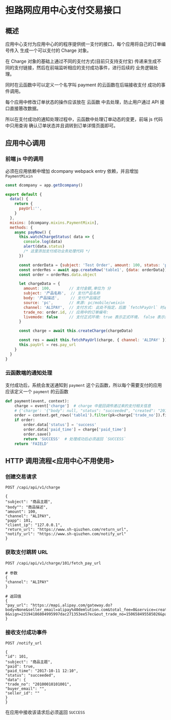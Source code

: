 担路网应用中心支付交易接口
===========================

## 概述

应用中心支付为应用中心的的程序提供统一支付的接口，每个应用将自己的订单编号传入 生成一个可以支付的 Charge 对象。

在 Charge 对象的基础上通过不同的支付方式(目前只支持支付宝) 传递来生成不同的支付链接，然后在前端监听相应的支付成功事件，进行后续的 业务逻辑处理。

同时在云函数中可以定义一个名字叫 payment 的云函数在后端接收支付 成功的事件调用。

每个应用中修改订单状态的操作应该放在 云函数 中去处理，防止用户通过 API 接口直接篡改数据。

所以在支付成功的通知处理过程中，云函数中处理订单动态的变更，前端 js 代码中只用查询
确认订单状态并且调转到订单详情页面即可。


## 应用中心调用

### 前端 js 中的调用

必须在应用依赖中增加 dcompany webpack entry 依赖，并且增加 `PaymentMixin`

```javascript
const dcompany = app.getDcompany()

export default {
  data() {
    return {
      payUrl:'',
    }
  },
  mixins: [dcompany.mixins.PaymentMixin],
  methods: {
    async payNow() {
      this.watchChargeStatus( data => {
        console.log(data)
        alert(data.status)
        /* 这里添加支付成功业务处理代码 */
      })

      const orderData = {subject: 'Test Order', amount: 100, status: 'pending'}
      const orderRes = await app.createRow('table1', {data: orderData})
      const order = orderRes.data.object

      let chargeData = {
        amount: 100,        // 支付金额,单位为 分
        subject: '产品名称',  // 支付产品名称
        body: '产品描述',     // 支付产品描述
        source: 'pc',       // 来源: pc/mobile/weixin
        channel: 'ALIPAY',  // 支付方式: 此处不指定，后面 `fetchPayUrl` 时必须指定，如果此处指定了，后面 `fetchPayUrl` 不指定会默认调用此处指定的
        trade_no: order.id, // 应用中的订单编号:
        livemode: false     // 支付正式环境: true 表示正式环境， false 表示测试开发环境(访问支付 URL 不用真实支付，会自动出发支付成功回调)
      }

      const charge = await this.createCharge(chargeData)

      const res = await this.fetchPayUrl(charge, { channel: 'ALIPAY' }) // 目前支持支付宝，后续会增加更多支付方式的切换
      this.payUrl = res.pay_url
    }
  }
}

```

### 云函数端的通知处理

支付成功后，系统会发送通知到 `payment` 这个云函数，所以每个需要支付的应用应该定义一个 `payment` 的云函数

```python
def payment(event, context):
    charge = event['charge']  # charge 中是回调传递过来的支付相关信息
    # {'charge': '{"body": null, "status": "succeeded", "created": "2017-10-14T10:51:34.233", "trade_no": "43", "paid": true, "paid_time": "2017-10-14T10:51:35.816", "data": {}, "id": 74, "subject": "TEST FOR CHARGE"}'}
    order = context.get_rows('table1').filter(pk=charge['trade_no']).first()
    if order:
        order.data['status'] = 'success'
        order.data['paid_time'] = charge['paid_time']
        order.save()
        return 'SUCCESS'  # 处理成功后必须返回 `SUCCESS`
    return 'FAIELD'
```





## HTTP 调用流程<应用中心不用使用>

### 创建交易请求

```
POST /capi/api/v1/charge

{
"subject": "商品主题",
"body"": "商品描述",
"amount": 100,
"channel": "ALIPAY",
"papp": 101,
"client_ip": "127.0.0.1",
"return_url": "https://www.sh-qiuzhen.com/return_url",
"notify_url": "https://www.sh-qiuzhen.com/notify_url"
}
```


### 获取支付跳转 URL

```
POST /capi/api/v1/charge/101/fetch_pay_url

# 参数
{
"channel": "ALIPAY"
}

# 返回值
{
"pay_url": "https://mapi.alipay.com/gateway.do?body=None&seller_email=alipay%40demlution.com&total_fee=0&service=create_direct_pay_by_user&paymethod=directPay&_input_charset=utf-8&sign=23194186804995997dac271353ee57ec&out_trade_no=150658495585026&payment_type=1&notify_url=https%3A%2F%2Fapi.demlution.com%2Fcharge%2Falipay_notify&sign_type=MD5&partner=2088801661897804&return_url=https%3A%2F%2Fapi.demlution.com%2Fcharge%2Falipay_return&subject=Test+For+Charge"
}
```

### 接收支付成功事件

```
POST /notify_url

{
"id": 101,
"subject": "商品主题",
"paid": true,
"paid_time": "2017-10-11 12:10",
"status": "succeeded",
"data": {
"trade_no": "20100010101001",
"buyer_email": "",
"seller_id": ""
}
}
```

在应用中接收该请求后必须返回 `SUCCESS`
